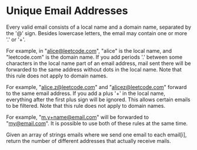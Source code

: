 # Unique Email Addresses
Every valid email consists of a local name and a domain name, separated by the '@' sign. 
Besides lowercase letters, the email may contain one or more '.' or '+'.

For example, in "alice@leetcode.com", "alice" is the local name, and "leetcode.com" is 
the domain name.
If you add periods '.' between some characters in the local name part of an email address,
mail sent there will be forwarded to the same address without dots in the local name. Note 
that this rule does not apply to domain names.

For example, "alice.z@leetcode.com" and "alicez@leetcode.com" forward to the same email address.
If you add a plus '+' in the local name, everything after the first plus sign will be 
ignored. This allows certain emails to be filtered. Note that this rule does not apply to domain names.

For example, "m.y+name@email.com" will be forwarded to "my@email.com".
It is possible to use both of these rules at the same time.

Given an array of strings emails where we send one email to each email[i], return the 
number of different addresses that actually receive mails.